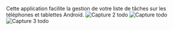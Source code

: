 Cette application facilite la gestion de votre liste de tâches sur les téléphones et tablettes Android.
![Capture 2 todo](https://user-images.githubusercontent.com/89379871/133251999-dbc4ff8a-6db2-473d-b126-2d076e5497ed.JPG)
![Capture todo](https://user-images.githubusercontent.com/89379871/133252001-a1b18249-72a6-49e8-979a-c300a6aa6478.JPG)
![Capture 3 todo](https://user-images.githubusercontent.com/89379871/133252002-25f0ca46-614b-48d7-9b1c-ea083c9674bd.JPG)
